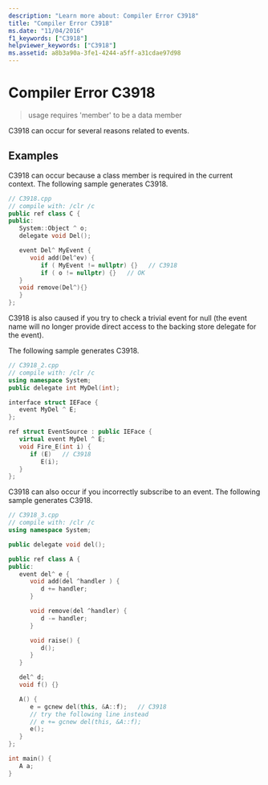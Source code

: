 ```yaml
---
description: "Learn more about: Compiler Error C3918"
title: "Compiler Error C3918"
ms.date: "11/04/2016"
f1_keywords: ["C3918"]
helpviewer_keywords: ["C3918"]
ms.assetid: a8b3a90a-3fe1-4244-a5ff-a31cdae97d98
---
```

# Compiler Error C3918

> usage requires 'member' to be a data member

C3918 can occur for several reasons related to events.

## Examples

C3918 can occur because a class member is required in the current context. The following sample generates C3918.

```cpp
// C3918.cpp
// compile with: /clr /c
public ref class C {
public:
   System::Object ^ o;
   delegate void Del();

   event Del^ MyEvent {
      void add(Del^ev) {
         if ( MyEvent != nullptr) {}   // C3918
         if ( o != nullptr) {}   // OK
   }
   void remove(Del^){}
   }
};
```

C3918 is also caused if you try to check a trivial event for null (the event name will no longer provide direct access to the backing store delegate for the event).

The following sample generates C3918.

```cpp
// C3918_2.cpp
// compile with: /clr /c
using namespace System;
public delegate int MyDel(int);

interface struct IEFace {
   event MyDel ^ E;
};

ref struct EventSource : public IEFace {
   virtual event MyDel ^ E;
   void Fire_E(int i) {
      if (E)   // C3918
         E(i);
   }
};
```

C3918 can also occur if you incorrectly subscribe to an event. The following sample generates C3918.

```cpp
// C3918_3.cpp
// compile with: /clr /c
using namespace System;

public delegate void del();

public ref class A {
public:
   event del^ e {
      void add(del ^handler ) {
         d += handler;
      }

      void remove(del ^handler) {
         d -= handler;
      }

      void raise() {
         d();
      }
   }

   del^ d;
   void f() {}

   A() {
      e = gcnew del(this, &A::f);   // C3918
      // try the following line instead
      // e += gcnew del(this, &A::f);
      e();
   }
};

int main() {
   A a;
}
```
